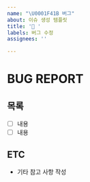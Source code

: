 ```yaml
---
name: "\U0001F41B 버그"
about: 이슈 생성 템플릿
title: '🐛 '
labels: 버그 수정
assignees: ''

---
```


# BUG REPORT

## 목록
- [ ] 내용
- [ ] 내용

## ETC
- 기타 참고 사항 작성
